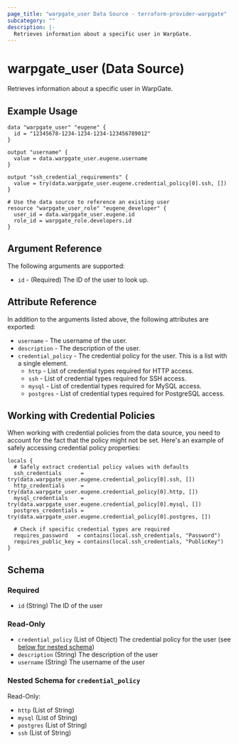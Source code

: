 ```yaml
---
page_title: "warpgate_user Data Source - terraform-provider-warpgate"
subcategory: ""
description: |-
  Retrieves information about a specific user in WarpGate.
---
```


# warpgate_user (Data Source)

Retrieves information about a specific user in WarpGate.

## Example Usage

```hcl
data "warpgate_user" "eugene" {
  id = "12345678-1234-1234-1234-123456789012"
}

output "username" {
  value = data.warpgate_user.eugene.username
}

output "ssh_credential_requirements" {
  value = try(data.warpgate_user.eugene.credential_policy[0].ssh, [])
}

# Use the data source to reference an existing user
resource "warpgate_user_role" "eugene_developer" {
  user_id = data.warpgate_user.eugene.id
  role_id = warpgate_role.developers.id
}
```

## Argument Reference

The following arguments are supported:

* `id` - (Required) The ID of the user to look up.

## Attribute Reference

In addition to the arguments listed above, the following attributes are exported:

* `username` - The username of the user.
* `description` - The description of the user.
* `credential_policy` - The credential policy for the user. This is a list with a single element.
  * `http` - List of credential types required for HTTP access.
  * `ssh` - List of credential types required for SSH access.
  * `mysql` - List of credential types required for MySQL access.
  * `postgres` - List of credential types required for PostgreSQL access.

## Working with Credential Policies

When working with credential policies from the data source, you need to account for the fact that the policy might not be set. Here's an example of safely accessing credential policy properties:

```hcl
locals {
  # Safely extract credential policy values with defaults
  ssh_credentials      = try(data.warpgate_user.eugene.credential_policy[0].ssh, [])
  http_credentials     = try(data.warpgate_user.eugene.credential_policy[0].http, [])
  mysql_credentials    = try(data.warpgate_user.eugene.credential_policy[0].mysql, [])
  postgres_credentials = try(data.warpgate_user.eugene.credential_policy[0].postgres, [])
  
  # Check if specific credential types are required
  requires_password   = contains(local.ssh_credentials, "Password")
  requires_public_key = contains(local.ssh_credentials, "PublicKey")
}
```

<!-- schema generated by tfplugindocs -->
## Schema

### Required

- `id` (String) The ID of the user

### Read-Only

- `credential_policy` (List of Object) The credential policy for the user (see [below for nested schema](#nestedatt--credential_policy))
- `description` (String) The description of the user
- `username` (String) The username of the user

<a id="nestedatt--credential_policy"></a>
### Nested Schema for `credential_policy`

Read-Only:

- `http` (List of String)
- `mysql` (List of String)
- `postgres` (List of String)
- `ssh` (List of String)
